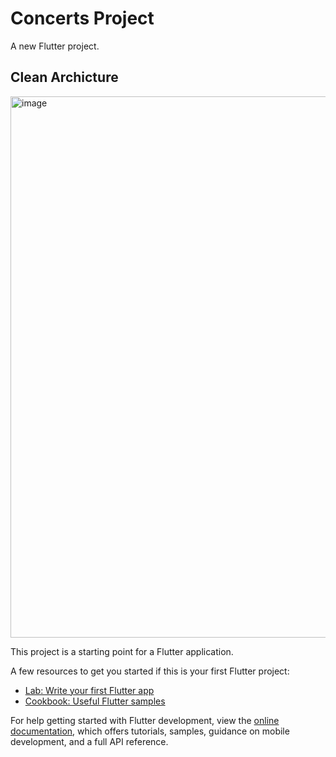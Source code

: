 # Concerts Project

A new Flutter project.

## Clean Archicture

<img width="866" alt="image" src="https://github.com/beatrizmonteiromendes/clean_arch_project/assets/78861681/8ccf67a2-c2f9-47d0-9222-5d0313b824f9">




This project is a starting point for a Flutter application.

A few resources to get you started if this is your first Flutter project:

- [Lab: Write your first Flutter app](https://docs.flutter.dev/get-started/codelab)
- [Cookbook: Useful Flutter samples](https://docs.flutter.dev/cookbook)

For help getting started with Flutter development, view the
[online documentation](https://docs.flutter.dev/), which offers tutorials,
samples, guidance on mobile development, and a full API reference.
